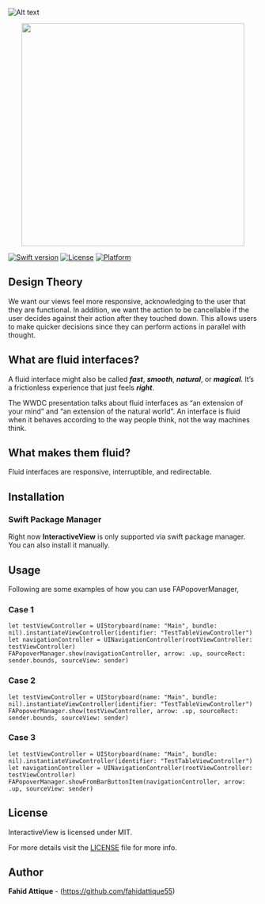 ![Alt text](https://i.imgur.com/bxwf2aA.png "FAInteractiveView-Image")


<p align="center">
    <a href="http://i.imgur.com/ZN13eaf.gif">
        <img src="https://i.imgur.com/8bTdfjx.gif" height="450">
    </a>
</p>



[![Swift version](https://img.shields.io/badge/swift-5.0-orange.svg?style=flat.svg)](https://img.shields.io/badge/swift-5.0-orange.svg?style=flat.svg)
[![License](https://img.shields.io/badge/License-MIT-brightgreen.svg?style=flat.svg)](https://img.shields.io/badge/License-MIT-brightgreen.svg?style=flat.svg)
[![Platform](https://img.shields.io/cocoapods/p/FAPanels.svg?style=flat)](http://cocoapods.org/pods/FAPanels)





## Design Theory

We want our views feel more responsive, acknowledging to the user that they are functional. In addition, we want the action to be cancellable if the user decides against their action after they touched down. This allows users to make quicker decisions since they can perform actions in parallel with thought.


## What are fluid interfaces?

A fluid interface might also be called ***fast***, ***smooth***, ***natural***, or ***magical***. It’s a frictionless experience that just feels ***right***.

The WWDC presentation talks about fluid interfaces as “an extension of your mind” and “an extension of the natural world”. An interface is fluid when it behaves according to the way people think, not the way machines think.


## What makes them fluid?

Fluid interfaces are responsive, interruptible, and redirectable.




## Installation

### Swift Package Manager

Right now **InteractiveView** is only supported via swift package manager. You can also install it manually.





## Usage

Following are some examples of how you can use FAPopoverManager,

### Case 1

```
let testViewController = UIStoryboard(name: "Main", bundle: nil).instantiateViewController(identifier: "TestTableViewController")
let navigationController = UINavigationController(rootViewController: testViewController)
FAPopoverManager.show(navigationController, arrow: .up, sourceRect: sender.bounds, sourceView: sender)
```

### Case 2

```
let testViewController = UIStoryboard(name: "Main", bundle: nil).instantiateViewController(identifier: "TestTableViewController")
FAPopoverManager.show(testViewController, arrow: .up, sourceRect: sender.bounds, sourceView: sender)
```

### Case 3

```
let testViewController = UIStoryboard(name: "Main", bundle: nil).instantiateViewController(identifier: "TestTableViewController")
let navigationController = UINavigationController(rootViewController: testViewController)
FAPopoverManager.showFromBarButtonItem(navigationController, arrow: .up, sourceView: sender)
```




## License

InteractiveView is licensed under MIT.

For more details visit the [LICENSE](https://github.com/fahidattique55/InteractiveView/blob/master/LICENSE.txt) file for more info.


## Author

**Fahid Attique** - (https://github.com/fahidattique55)

